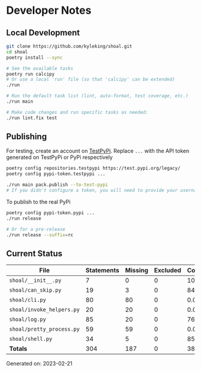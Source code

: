 # Developer Notes

## Local Development

```sh
git clone https://github.com/kyleking/shoal.git
cd shoal
poetry install --sync

# See the available tasks
poetry run calcipy
# Or use a local 'run' file (so that 'calcipy' can be extended)
./run

# Run the default task list (lint, auto-format, test coverage, etc.)
./run main

# Make code changes and run specific tasks as needed:
./run lint.fix test
```

## Publishing

For testing, create an account on [TestPyPi](https://test.pypi.org/legacy/). Replace `...` with the API token generated on TestPyPi or PyPi respectively

```sh
poetry config repositories.testpypi https://test.pypi.org/legacy/
poetry config pypi-token.testpypi ...

./run main pack.publish --to-test-pypi
# If you didn't configure a token, you will need to provide your username and password to publish
```

To publish to the real PyPi

```sh
poetry config pypi-token.pypi ...
./run release

# Or for a pre-release
./run release --suffix=rc
```

## Current Status

<!-- {cts} COVERAGE -->
| File                      |   Statements |   Missing |   Excluded | Coverage   |
|---------------------------|--------------|-----------|------------|------------|
| `shoal/__init__.py`       |            7 |         0 |          0 | 100.0%     |
| `shoal/can_skip.py`       |           19 |         3 |          0 | 84.2%      |
| `shoal/cli.py`            |           80 |        80 |          0 | 0.0%       |
| `shoal/invoke_helpers.py` |           20 |        20 |          0 | 0.0%       |
| `shoal/log.py`            |           85 |        20 |          0 | 76.5%      |
| `shoal/pretty_process.py` |           59 |        59 |          0 | 0.0%       |
| `shoal/shell.py`          |           34 |         5 |          0 | 85.3%      |
| **Totals**                |          304 |       187 |          0 | 38.5%      |

Generated on: 2023-02-21
<!-- {cte} -->
